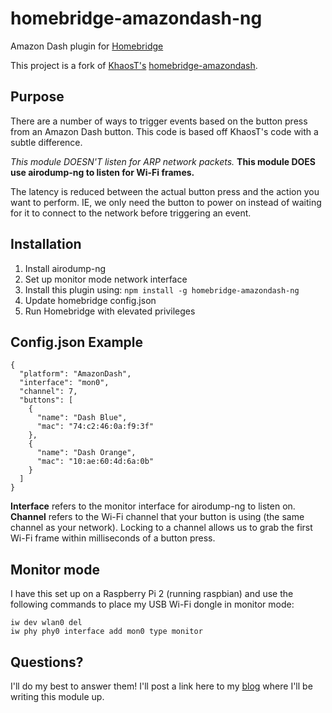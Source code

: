 # homebridge-amazondash-ng

Amazon Dash plugin for [Homebridge](https://github.com/nfarina/homebridge)

This project is a fork of [KhaosT's](https://github.com/KhaosT) [homebridge-amazondash](https://github.com/KhaosT/homebridge-amazondash).

## Purpose
There are a number of ways to trigger events based on the button press from an Amazon Dash button. This code is based off KhaosT's code with a subtle difference. 

_This module DOESN'T listen for ARP network packets._ **This module DOES use airodump-ng to listen for Wi-Fi frames.** 

The latency is reduced between the actual button press and the action you want to perform. IE, we only need the button to power on instead of waiting for it to connect to the network before triggering an event. 

## Installation

1. Install airodump-ng
2. Set up monitor mode network interface
3. Install this plugin using: `npm install -g homebridge-amazondash-ng`
4. Update homebridge config.json
5. Run Homebridge with elevated privileges

## Config.json Example

	{
      "platform": "AmazonDash",
      "interface": "mon0",
      "channel": 7,
      "buttons": [
        {
          "name": "Dash Blue",
          "mac": "74:c2:46:0a:f9:3f"
        },
        {
          "name": "Dash Orange",
          "mac": "10:ae:60:4d:6a:0b"
        }
      ]
    }

**Interface** refers to the monitor interface for airodump-ng to listen on.
**Channel** refers to the Wi-Fi channel that your button is using (the same channel as your network). Locking to a channel allows us to grab the first Wi-Fi frame within milliseconds of a button press.

## Monitor mode
I have this set up on a Raspberry Pi 2 (running raspbian) and use the following commands to place my USB Wi-Fi dongle in monitor mode:
```
iw dev wlan0 del
iw phy phy0 interface add mon0 type monitor
```

## Questions?
I'll do my best to answer them! I'll post a link here to my [blog](https://blog.jourdant.me) where I'll be writing this module up.